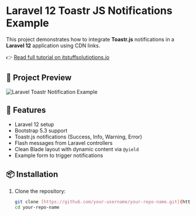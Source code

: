# Laravel 12 Toastr JS Notifications Example

This project demonstrates how to integrate **Toastr.js** notifications in a **Laravel 12** application using CDN links.

👉 [Read full tutorial on itstuffsolutiotions.io](https://itstuffsolutiotions.io/laravel-12-toastr-js-notifications-example/)

## 📸 Project Preview

![Laravel Toastr Notification Example](https://itstuffsolutiotions.io/wp-content/uploads/2025/07/laravel-12-toastr-js-notification-example-preview.webp)

## 🚀 Features

- Laravel 12 setup  
- Bootstrap 5.3 support  
- Toastr.js notifications (Success, Info, Warning, Error)  
- Flash messages from Laravel controllers  
- Clean Blade layout with dynamic content via `@yield`  
- Example form to trigger notifications

## 📦 Installation

1. Clone the repository:
   ```bash
   git clone [https://github.com/your-username/your-repo-name.git](https://github.com/itstuffsolutions/laravel-12-toastr-js-notifications-example)
   cd your-repo-name
